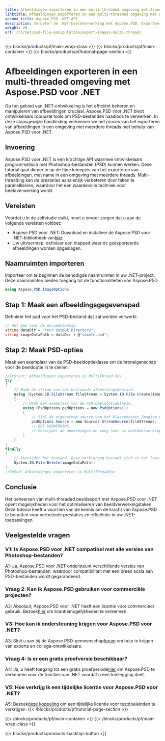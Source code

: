 ```yaml
---
title: Afbeeldingen exporteren in een multi-threaded omgeving met Aspose.PSD voor .NET
linktitle: Afbeeldingen exporteren in een multi-threaded omgeving met Aspose.PSD voor .NET
second_title: Aspose.PSD .NET-API
description: Verbeter de .NET-beeldverwerking met Aspose.PSD. Exporteer afbeeldingen in een omgeving met meerdere threads. Verbeter moeiteloos de prestaties en efficiëntie.
weight: 20
url: /nl/net/psd-file-manipulation/export-images-multi-thread/
---
```


{{< blocks/products/pf/main-wrap-class >}}
{{< blocks/products/pf/main-container >}}
{{< blocks/products/pf/tutorial-page-section >}}

# Afbeeldingen exporteren in een multi-threaded omgeving met Aspose.PSD voor .NET

Op het gebied van .NET-ontwikkeling is het efficiënt beheren en manipuleren van afbeeldingen cruciaal. Aspose.PSD voor .NET biedt ontwikkelaars robuuste tools om PSD-bestanden naadloos te verwerken. In deze stapsgewijze handleiding verkennen we het proces van het exporteren van afbeeldingen in een omgeving met meerdere threads met behulp van Aspose.PSD voor .NET.
## Invoering
Aspose.PSD voor .NET is een krachtige API waarmee ontwikkelaars programmatisch met Photoshop-bestanden (PSD) kunnen werken. Deze tutorial gaat dieper in op de fijne kneepjes van het exporteren van afbeeldingen, met name in een omgeving met meerdere threads. Multi-threading kan de prestaties aanzienlijk verbeteren door taken te parallelliseren, waardoor het een waardevolle techniek voor beeldverwerking wordt.
## Vereisten
Voordat u in de zelfstudie duikt, moet u ervoor zorgen dat u aan de volgende vereisten voldoet:
-  Aspose.PSD voor .NET: Download en installeer de Aspose.PSD voor .NET-bibliotheek van[hier](https://releases.aspose.com/psd/net/).
- Uw uitvoermap: definieer een mappad waar de geëxporteerde afbeeldingen worden opgeslagen.
## Naamruimten importeren
Importeer om te beginnen de benodigde naamruimten in uw .NET-project. Deze naamruimten bieden toegang tot de functionaliteiten van Aspose.PSD.
```csharp
using Aspose.PSD.ImageOptions;

```
## Stap 1: Maak een afbeeldingsgegevenspad
Definieer het pad voor het PSD-bestand dat zal worden verwerkt.
```csharp
// Het pad naar de documentenmap.
string dataDir = "Your Output Directory";
string imageDataPath = dataDir + @"sample.psd";
```
## Stap 2: Maak PSD-opties
Maak een exemplaar van de PSD-beeldoptieklasse om de broneigenschap voor de beeldoptie in te stellen.
```csharp
//ExStart: Afbeeldingen exporteren in MultiThread Env
try
{
    // Maak de stream van het bestaande afbeeldingsbestand.
    using (System.IO.FileStream fileStream = System.IO.File.Create(imageDataPath))
    {
        // Maak een exemplaar van de PSD-beeldoptieklasse.
        using (PsdOptions psdOptions = new PsdOptions())
        {
            // Stel de eigenschap source van het klasseobject Imaging Option in.
            psdOptions.Source = new Sources.StreamSource(fileStream);
            // DOE VERWERKING.
            // Verwijder de opmerkingen en voeg hier uw beeldverwerkingslogica toe.
        }
    }
}
finally
{
    // Verwijder het bestand. Deze verklaring bevindt zich in het laatste blok om te zorgen voor een juiste verwijdering van hulpbronnen.
    System.IO.File.Delete(imageDataPath);
}
//ExEnd: Afbeeldingen exporteren in MultiThreadEnv
```
## Conclusie
Het beheersen van multi-threaded beeldexport met Aspose.PSD voor .NET opent mogelijkheden voor het optimaliseren van beeldverwerkingstaken. Deze tutorial heeft u voorzien van de kennis om de kracht van Aspose.PSD te benutten voor verbeterde prestaties en efficiëntie in uw .NET-toepassingen.

## Veelgestelde vragen

### V1: Is Aspose.PSD voor .NET compatibel met alle versies van Photoshop-bestanden?

A1: Ja, Aspose.PSD voor .NET ondersteunt verschillende versies van Photoshop-bestanden, waardoor compatibiliteit met een breed scala aan PSD-bestanden wordt gegarandeerd.

### Vraag 2: Kan ik Aspose.PSD gebruiken voor commerciële projecten?

 A2: Absoluut, Aspose.PSD voor .NET heeft een licentie voor commercieel gebruik. Bezoek[hier](https://purchase.aspose.com/buy) om licentiemogelijkheden te verkennen.

### V3: Hoe kan ik ondersteuning krijgen voor Aspose.PSD voor .NET?

 A3: Sluit u aan bij de Aspose.PSD-gemeenschap[forum](https://forum.aspose.com/c/psd/34) om hulp te krijgen van experts en collega-ontwikkelaars.

### Vraag 4: Is er een gratis proefversie beschikbaar?

 A4: Ja, u heeft toegang tot een gratis proefperiode[hier](https://releases.aspose.com/) om Aspose.PSD te verkennen voor de functies van .NET voordat u een toezegging doet.

### V5: Hoe verkrijg ik een tijdelijke licentie voor Aspose.PSD voor .NET?

 A5: Bezoek[deze koppeling](https://purchase.aspose.com/temporary-license/) om een tijdelijke licentie voor testdoeleinden te verkrijgen.
{{< /blocks/products/pf/tutorial-page-section >}}

{{< /blocks/products/pf/main-container >}}
{{< /blocks/products/pf/main-wrap-class >}}

{{< blocks/products/products-backtop-button >}}
